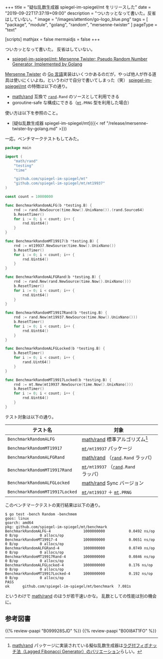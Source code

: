 +++
title = "疑似乱数生成器 spiegel-im-spiegel/mt をリリースした"
date =  "2019-09-22T17:37:19+09:00"
description = "ついカッとなって書いた。反省はしていない。"
image = "/images/attention/go-logo_blue.png"
tags = [ "package", "module", "golang", "random", "mersenne-twister" ]
pageType = "text"

[scripts]
  mathjax = false
  mermaidjs = false
+++

ついカッとなって書いた。
反省はしていない。

- [spiegel-im-spiegel/mt: Mersenne Twister; Pseudo Random Number Generator, Implemented by Golang](https://github.com/spiegel-im-spiegel/mt)

[Mersenne Twister] の [Go 言語]実装はいくつかあるのだが，やっぱ他人が作る道具は使いにくいよね，というわけで自分で書いてしまった（笑）
[spiegel-im-spiegel/mt] の特徴は以下の通り。

- [math/rand] 互換で [`rand`]`.Rand` のソースとして利用できる
- goroutine-safe な構成にできる（[`mt`]`.PRNG` 型を利用した場合）

使い方は以下を参照のこと。

- [疑似乱数生成器 spiegel-im-spiegel/mt]({{< ref "/release/mersenne-twister-by-golang.md" >}})

一応，ベンチマークテストもしてみた。

```go
package main

import (
	"math/rand"
	"testing"
	"time"

	"github.com/spiegel-im-spiegel/mt"
	"github.com/spiegel-im-spiegel/mt/mt19937"
)

const count = 10000000

func BenchmarkRandomALFG(b *testing.B) {
	rnd := rand.NewSource(time.Now().UnixNano()).(rand.Source64)
	b.ResetTimer()
	for i := 0; i < count; i++ {
		rnd.Uint64()
	}
}

func BenchmarkRandomMT19917(b *testing.B) {
	rnd := mt19937.NewSource(time.Now().UnixNano())
	b.ResetTimer()
	for i := 0; i < count; i++ {
		rnd.Uint64()
	}
}

func BenchmarkRandomALFGRand(b *testing.B) {
	rnd := rand.New(rand.NewSource(time.Now().UnixNano()))
	b.ResetTimer()
	for i := 0; i < count; i++ {
		rnd.Uint64()
	}
}

func BenchmarkRandomMT19917Rand(b *testing.B) {
	rnd := rand.New(mt19937.NewSource(time.Now().UnixNano()))
	b.ResetTimer()
	for i := 0; i < count; i++ {
		rnd.Uint64()
	}
}

func BenchmarkRandomALFGLocked(b *testing.B) {
	b.ResetTimer()
	for i := 0; i < count; i++ {
		rand.Uint64()
	}
}

func BenchmarkRandomMT19917Locked(b *testing.B) {
	rnd := mt.New(mt19937.NewSource(time.Now().UnixNano()))
	b.ResetTimer()
	for i := 0; i < count; i++ {
		rnd.Uint64()
	}
}
```

テスト対象は以下の通り。

| テスト名                       | 対象                                        |
| ------------------------------ | ------------------------------------------- |
| `BenchmarkRandomALFG`          | [math/rand] 標準アルゴリズム[^rnd1]         |
| `BenchmarkRandomMT19917`       | [`mt`]`/mt19937` パッケージ                 |
| `BenchmarkRandomALFGRand`      | [math/rand] （[`rand`]`.Rand` ラッパ）      |
| `BenchmarkRandomMT19917Rand`   | [`mt`]`/mt19937` （[`rand`]`.Rand` ラッパ） |
| `BenchmarkRandomALFGLocked`    | [math/rand] Sync バージョン                 |
| `BenchmarkRandomMT19917Locked` | [`mt`]`/mt19937` ＋ [`mt`]`.PRNG`           |

[^rnd1]: [math/rand] パッケージに実装されている擬似乱数生成器は[ラグ付フィボナッチ法（Lagged Fibonacci Generator）のバリエーション](https://groups.google.com/forum/#!topic/golang-nuts/RZ1G3_cxMcM)らしい。

このベンチマークテストの実行結果は以下の通り。

```text
$ go test -bench Random -benchmem
goos: linux
goarch: amd64
pkg: github.com/spiegel-im-spiegel/mt/benchmark
BenchmarkRandomALFG-4            	1000000000	         0.0492 ns/op	       0 B/op	       0 allocs/op
BenchmarkRandomMT19917-4         	1000000000	         0.0651 ns/op	       0 B/op	       0 allocs/op
BenchmarkRandomALFGRand-4        	1000000000	         0.0749 ns/op	       0 B/op	       0 allocs/op
BenchmarkRandomMT19917Rand-4     	1000000000	         0.0846 ns/op	       0 B/op	       0 allocs/op
BenchmarkRandomALFGLocked-4      	1000000000	         0.176 ns/op	       0 B/op	       0 allocs/op
BenchmarkRandomMT19917Locked-4   	1000000000	         0.192 ns/op	       0 B/op	       0 allocs/op
PASS
ok  	github.com/spiegel-im-spiegel/mt/benchmark	7.081s
```

というわけで [math/rand] のほうが若干速いかな。
乱数としての性能は別の機会に。

[Go]: https://go.dev/
[Go 言語]: https://golang.org/ "The Go Programming Language"
[Mersenne Twister]: http://www.math.sci.hiroshima-u.ac.jp/~m-mat/MT/mt.html "Mersenne Twister: A random number generator (since 1997/10)"
[math/rand]: https://golang.org/pkg/math/rand/ "rand - The Go Programming Language"
[`rand`]: https://golang.org/pkg/math/rand/ "rand - The Go Programming Language"
[spiegel-im-spiegel/mt]: https://github.com/spiegel-im-spiegel/mt "spiegel-im-spiegel/mt: Mersenne Twister; Pseudo Random Number Generator, Implemented by Golang"
[`mt`]: https://github.com/spiegel-im-spiegel/mt "spiegel-im-spiegel/mt: Mersenne Twister; Pseudo Random Number Generator, Implemented by Golang"

## 参考図書

{{% review-paapi "B099928SJD" %}} <!-- プログラミング言語Go -->
{{% review-paapi "B00I8AT1FO" %}} <!-- 数学ガール／乱択アルゴリズム -->
